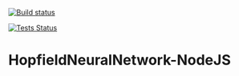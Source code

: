 [![Build status](https://ci.appveyor.com/api/projects/status/mje8q8mpvjrvi5ue?svg=true)](https://ci.appveyor.com/project/OlivierMounicq/hopfieldneuralnetwork-nodejs)

[![Tests Status](https://img.shields.io/appveyor/tests/OlivierMounicq/hopfieldneuralnetwork-nodejs.svg?logo=appveyor)](https://ci.appveyor.com/project/OlivierMounicq/hopfieldneuralnetwork-nodejs/build/tests)


# HopfieldNeuralNetwork-NodeJS
